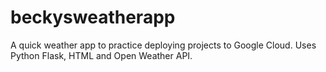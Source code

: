 # beckysweatherapp


A quick weather app to practice deploying projects to Google Cloud. 
Uses Python Flask, HTML and Open Weather API.
